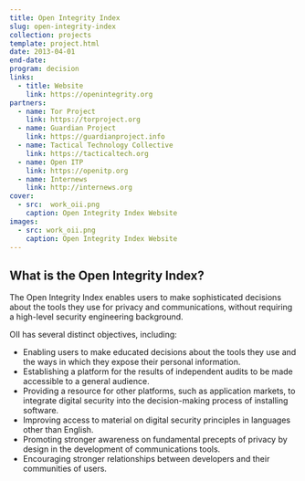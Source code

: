 ```yaml
---
title: Open Integrity Index
slug: open-integrity-index
collection: projects
template: project.html
date: 2013-04-01
end-date: 
program: decision
links:
  - title: Website
    link: https://openintegrity.org
partners:
  - name: Tor Project
    link: https://torproject.org
  - name: Guardian Project
    link: https://guardianproject.info
  - name: Tactical Technology Collective
    link: https://tacticaltech.org
  - name: Open ITP
    link: https://openitp.org
  - name: Internews
    link: http://internews.org
cover:
  - src:  work_oii.png
    caption: Open Integrity Index Website
images:
  - src: work_oii.png
    caption: Open Integrity Index Website
---
```


## What is the Open Integrity Index? 

The Open Integrity Index enables users to make sophisticated decisions about the tools they use for privacy and communications, without requiring a high-level security engineering background.

OII has several distinct objectives, including:
 - Enabling users to make educated decisions about the tools they use and the ways in which they expose their personal information.
 - Establishing a platform for the results of independent audits to be made accessible to a general audience.
 - Providing a resource for other platforms, such as application markets, to integrate digital security into the decision-making process of installing software.
 - Improving access to material on digital security principles in languages other than English.
 - Promoting stronger awareness on fundamental precepts of privacy by design in the development of communications tools.
 - Encouraging stronger relationships between developers and their communities of users.

